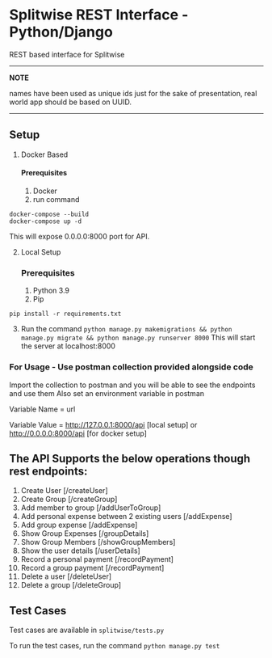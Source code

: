 # Splitwise REST Interface - Python/Django 

REST based interface for Splitwise
___
**NOTE**

names have been used as unique ids just for the sake of presentation, real world app should be based on UUID.

---

## Setup

1. Docker Based
   #### Prerequisites
    1. Docker
    2. run command

```shell
docker-compose --build
docker-compose up -d
```
This will expose 0.0.0.0:8000 port for API.

2. Local Setup
   ### Prerequisites
   1. Python 3.9
   2. Pip
```shell
pip install -r requirements.txt
```

   3. Run the command
```python manage.py makemigrations && python manage.py migrate && python manage.py runserver 8000```
    This will start the server at localhost:8000

### For Usage - Use postman collection provided alongside code
Import the collection to postman and you will be able to see the endpoints and use them
Also set an environment variable in postman 

Variable Name = url

Variable Value = http://127.0.0.1:8000/api [local setup] or http://0.0.0.0:8000/api [for docker setup]

## The API Supports the below operations though rest endpoints:
1. Create User [/createUser]
2. Create Group [/createGroup]
3. Add member to group [/addUserToGroup]
4. Add personal expense between 2 existing users [/addExpense]
5. Add group expense [/addExpense]
6. Show Group Expenses [/groupDetails]
7. Show Group Members [/showGroupMembers]
8. Show the user details [/userDetails]
9. Record a personal payment [/recordPayment]
10. Record a group payment [/recordPayment]
11. Delete a user [/deleteUser]
12. Delete a group [/deleteGroup]

## Test Cases
Test cases are available in ```splitwise/tests.py```

To run the test cases, run the command ```python manage.py test```